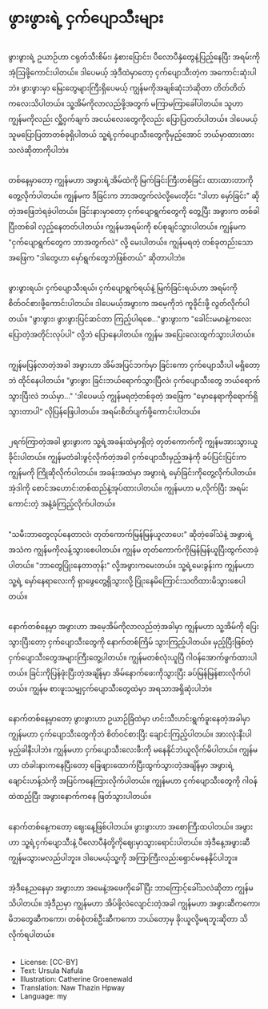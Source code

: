 # ဖွားဖွားရဲ့ ငှက်ပျောသီးများ

##
ဖွားဖွားရဲ့ ဥယာဉ်ဟာ ငရုတ်သီးစိမ်း၊ နှံစားပြောင်း၊ ပီလောပီနှံတွေနဲ့ပြည့်နေပြီး အရမ်းကို အံ့ဩဖို့ကောင်းပါတယ်။ ဒါပေမယ့် အဲ့ဒီထဲမှာတော့ ငှက်ပျောသီးတဲ့က အကောင်းဆုံးပါဘဲ။ ဖွားဖွားမှာ မြေးတွေများကြီးရှိပေမယ့် ကျွန်မကိုအချစ်ဆုံးဘဲဆိုတာ တိတ်တိတ်ကလေးသိပါတယ်။ သူ့အိမ်ကိုလာလည်ဖို့အတွက် မကြာမကြာခေါ်ပါတယ်။ သူဟာကျွန်မကိုလည်း လှိူ့ဝှက်ချက် အငယ်လေးတွေကိုလည်း ပြောပြတတ်ပါတယ်။ ဒါပေမယ့် သူမပြောပြတာတစ်ခုရှိပါတယ် သူ့ရဲ့ငှက်ပျောသီးတွေကိုမှည့်အောင် ဘယ်မှာထားထားသလဲဆိုတာကိုပါဘဲ။

##
တစ်နေ့မှာတော့ ကျွန်မဟာ အဖွားရဲ့အိမ်ထဲကို မြက်ခြင်းကြီးတစ်ခြင်း ထားထားတာကိုတွေ့လိုက်ပါတယ်။ ကျွန်မက ဒီခြင်းက ဘာအတွက်လဲလို့မေးတိုင်း "ဒါဟာ မှော်ခြင်း" ဆိုတဲ့အဖြေဘဲရခဲ့ပါတယ်။ ခြင်းနားမှာတော့ ငှက်ပျောရွက်တွေကို တွေ့ပြီး အဖွားက တစ်ခါပြီးတစ်ခါ လှည့်နေတတ်ပါတယ်။ ကျွန်မအရမ်းကို စပ်စုချင်သွားပါတယ်။ ကျွန်မက "ငှက်ပျောရွက်တွေက ဘာအတွက်လဲ" လို့ မေးပါတယ်။ ကျွန်မရတဲ့ တစ်ခုတည်းသောအဖြေက "ဒါတွေဟာ မှော်ရွက်တွေဘဲဖြစ်တယ်" ဆိုတာပါဘဲ။

##
ဖွားဖွားရယ်၊ ငှက်ပျောသီးရယ်၊ ငှက်ပျောရွက်ရယ်နဲ့ မြက်ခြင်းရယ်ဟာ အရမ်းကိုစိတ်ဝင်စားဖို့ကောင်းပါတယ်။ ဒါပေမယ့်အဖွားက အမေ့ကိုဘဲ ကူခိုင်းဖို့ လွတ်လိုက်ပါတယ်။ "ဖွားဖွား၊ ဖွားဖွားပြင်ဆင်တာ ကြည့်ပါရစေ..."ဖွားဖွားက "ခေါင်းမမာနဲ့ကလေး ပြောတဲ့အတိုင်းလုပ်ပါ" လို့ဘဲ ပြောနေပါတယ်။ ကျွန်မ အပြေးလေးထွက်သွားပါတယ်။

##
ကျွန်မပြန်လာတဲ့အခါ အဖွားဟာ အိမ်အပြင်ဘက်မှာ ခြင်းကော ငှက်ပျောသီးပါ မရှိတော့ဘဲ ထိုင်နေပါတယ်။ "ဖွားဖွား ခြင်းဘယ်ရောက်သွားပြီလဲ၊ ငှက်ပျောသီးတွေ ဘယ်ရောက်သွားပြီးလဲ ဘယ်မှာ..." 'ဒါပေမယ့် ကျွန်မရတဲ့တစ်ခုတဲ့ အဖြေက "မှောနေရာကိုရောက်ရှိသွားတာပါ" လိုပြန်ဖြေပါတယ်။ အရမ်းစိတ်ပျက်ဖို့ကောင်းပါတယ်။

##
၂ရက်ကြာတဲ့အခါ ဖွားဖွားက သူ့ရဲ့အခန်းထဲမှာရှိတဲ့ တုတ်ကောက်ကို ကျွန်မအားသွားယူခိုင်းပါတယ်။ ကျွန်မတံခါးဖွင့်လိုက်တဲ့အခါ ငှက်ပျောသီးမှည့်အနံကို ခပ်ပြင်းပြင်းက ကျွန်မကို ကြိုဆိုလိုက်ပါတယ်။ အခန်းအထဲမှာ အဖွားရဲ့ မှော်ခြင်းကိုတွေ့လိုက်ပါတယ်။ အဲ့ဒါကို စောင်အဟောင်းတစ်ထည်နဲ့အုပ်ထားပါတယ်။ ကျွန်မဟာ မ,လိုက်ပြီး အရမ်းကောင်းတဲ့ အနံ့ခံကြည့်လိုက်ပါတယ်။

##
"သမီးဘာတွေလုပ်နေတာလဲ၊ တုတ်ကောက်မြန်မြန်ယူလာပေး" ဆိုတဲ့ခေါ်သံနဲ့ အဖွားရဲ့အသံက ကျွန်မကိုလန့်သွားစေပါတယ်။ ကျွန်မ တုတ်ကောက်ကိုမြန်မြန်ယူပြီးထွက်လာခဲ့ပါတယ်။ "ဘာတွေပြုံးနေတာတုန်း" လို့အဖွားကမေးတယ်။ သူ့ရဲ့မေးခွန်းက ကျွန်မဟာသူ့ရဲ့ မှော်နေရာလေးကို ရှာဖွေတွေ့ရှိသွားလို့ ပြုံးနေမိကြောင်းသတိထားမိသွားစေပါတယ်။

##
နောက်တစ်နေ့မှာ အဖွားဟာ အမေ့အိမ်ကိုလာလည်တဲ့အခါမှာ ကျွန်မဟာ သူ့အိမ်ကို ပြေးသွားပြီးတော့ ငှက်ပျောသီးတွေကို နောက်တစ်ကြိမ် သွားကြည့်ပါတယ်။ မှည့်ပြီးဖြစ်တဲ့ ငှက်ပျောသီးတွေအများကြီးတွေ့ပါတယ်။ ကျွန်မတစ်လုံးယူပြီ ဂါဝန်အောက်ဖွက်ထားပါတယ်။ ခြင်းကိုပြန်ဖုံးပြီးတဲ့အချိန်မှာ အိမ်နောက်ဖေးကိုသွားပြီး ခပ်မြန်မြန်စားလိုက်ပါတယ်။ ကျွန်မ စားဖူးသမျှငှက်ပျောသီးတွေထဲမှာ အရသာအရှိဆုံးပါဘဲ။

##
နောက်တစ်နေ့မှာတော့ ဖွားဖွားဟာ ဥယာဉ်ခြံထဲမှာ ဟင်းသီးဟင်းရွက်ခူးနေတဲ့အခါမှာ ကျွန်မဟာ ငှက်ပျောသီးတွေကိုဘဲ စိတ်ဝင်စားပြီး ချောင်းကြည့်ပါတယ်။ အားလုံးနီးပါမှည့်ခါနီးပါဘဲ။ ကျွန်မဟာ ငှက်ပျောသီးလေးဖီးကို မနေနိုင်ဘဲယူလိုက်မိပါတယ်။ ကျွန်မဟာ တံခါးနားကနေပြီးတော့ ခြေဖျားထောက်ပြီးထွက်သွားတဲ့အချိန်မှာ အဖွားရဲ့ချောင်းဟန့်သံကို အပြင်ကနေကြားလိုက်ပါတယ်။ ကျွန်မဟာ ငှက်ပျောသီးတွေကို ဂါဝန်ထဲထည့်ပြီး အဖွားနောက်ကနေ ဖြတ်သွားပါတယ်။

##
နောက်တစ်နေ့ကတော့ ဈေးနေ့ဖြစ်ပါတယ်။ ဖွားဖွားဟာ အစောကြီးထပါတယ်။ အဖွားဟာ သူ့ရဲ့ငှက်ပျောသီးနဲ့ ပီလောပီနံတို့ကိုဈေးမှာသွားရောင်းပါတယ်။ အဲ့ဒီနေ့အဖွားဆီကျွန်မသွားမလည်ပါဘူး။ ဒါပေမယ့်သူ့ကို အကြာကြီးလည်းရှောင်မနေနိုင်ပါဘူး။

##
အဲ့ဒီနေ့ညနေမှာ အဖွားဟာ အမေနဲ့အဖေကိုခေါ်ပြီး ဘာကြောင့်ခေါ်သလဲဆိုတာ ကျွန်မသိပါတယ်။ အဲ့ဒီညမှာ ကျွန်မဟာ အိပ်ဖို့လဲလျောင်းတဲ့အခါ ကျွန်မဟာ အဖွားဆီကကော၊ မိဘတွေဆီကကော၊ တစ်စုံတစ်ဦးဆီကကော ဘယ်တော့မှ ခိုးယူလို့မရဘူးဆိုတာ သိလိုက်ရပါတယ်။

##
* License: [CC-BY]
* Text: Ursula Nafula
* Illustration: Catherine Groenewald
* Translation: Naw Thazin Hpway
* Language: my
